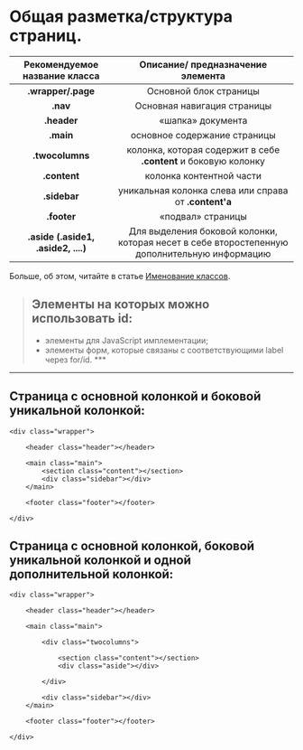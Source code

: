 # Общая разметка/структура страниц.

| Рекомендуемое название класса | Описание/ предназначение элемента |
| :---: | :---: |
| **.wrapper/.page** | Основной блок страницы |
| **.nav** | Основнaя навигация страницы |
| **.header** | «шапка» документа |
| **.main** | основное содержание страницы |
| **.twocolumns** | колонка, которая содержит в себе **.content** и боковую колонку |
| **.content** | колонка контентной части |
| **.sidebar** | уникальная колонка слева или справа от **.content'а** |
| **.footer** | «подвал» страницы |
| **.aside \(.aside1, .aside2, ....\)** | Для выделения боковой колонки, которая несет в себе второстепенную дополнительную информацию |

Больше, об этом, читайте в статье [ Именование классов](/imenovanie-klassov.md "больше о названиях классов и элементах тут.").

> ## Элементы на которых можно использовать **id**:
>
> * элементы для JavaScript имплементации;
> * элементы форм, которые связаны с соответствующими label через for/id.
>   \*\*\*

---

## Страница с основной колонкой и боковой уникальной колонкой:

```
<div class="wrapper">

    <header class="header"></header>

    <main class="main">
        <section class="content"></section>
        <div class="sidebar"></div>
    </main>

    <footer class="footer"></footer>

</div>
```

## Страница с основной колонкой, боковой уникальной колонкой и одной дополнительной колонкой:

```
<div class="wrapper">

    <header class="header"></header>

    <main class="main">
    
        <div class="twocolumns">
        
            <section class="content"></section>
            <div class="aside"></div>
            
        </div>
        
        <div class="sidebar"></div>
    </main>

    <footer class="footer"></footer>

</div>
```




